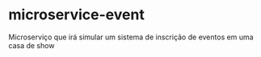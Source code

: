 # microservice-event
Microserviço que irá simular um sistema de inscrição de eventos em uma casa de show
